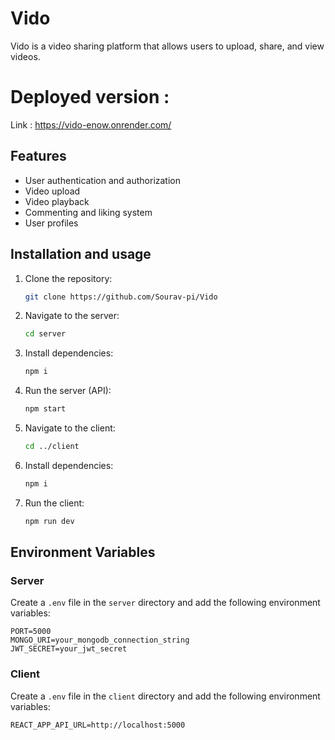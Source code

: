 # Vido

Vido is a video sharing platform that allows users to upload, share, and view videos.

# Deployed version :

Link : https://vido-enow.onrender.com/

## Features

- User authentication and authorization
- Video upload
- Video playback
- Commenting and liking system
- User profiles

## Installation and usage

1. Clone the repository:
   ```bash
   git clone https://github.com/Sourav-pi/Vido
   ```
2. Navigate to the server:
   ```bash
   cd server
   ```
3. Install dependencies:
   ```bash
   npm i
   ```
4. Run the server (API):
   ```bash
   npm start
   ```
5. Navigate to the client:
   ```bash
   cd ../client
   ```
6. Install dependencies:
   ```bash
   npm i
   ```
7. Run the client:
   ```bash
   npm run dev
   ```

## Environment Variables

### Server

Create a `.env` file in the `server` directory and add the following environment variables:

```
PORT=5000
MONGO_URI=your_mongodb_connection_string
JWT_SECRET=your_jwt_secret
```

### Client

Create a `.env` file in the `client` directory and add the following environment variables:

```
REACT_APP_API_URL=http://localhost:5000
```
